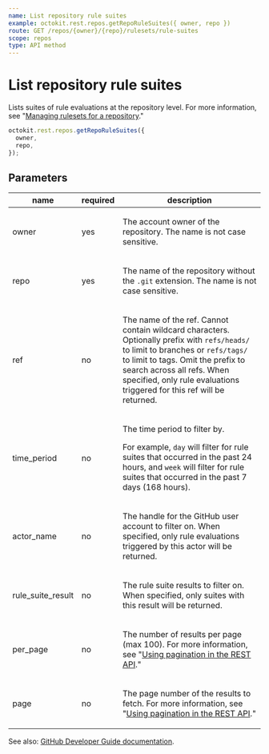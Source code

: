 ```yaml
---
name: List repository rule suites
example: octokit.rest.repos.getRepoRuleSuites({ owner, repo })
route: GET /repos/{owner}/{repo}/rulesets/rule-suites
scope: repos
type: API method
---
```


# List repository rule suites

Lists suites of rule evaluations at the repository level.
For more information, see "[Managing rulesets for a repository](https://docs.github.com/repositories/configuring-branches-and-merges-in-your-repository/managing-rulesets/managing-rulesets-for-a-repository#viewing-insights-for-rulesets)."

```js
octokit.rest.repos.getRepoRuleSuites({
  owner,
  repo,
});
```

## Parameters

<table>
  <thead>
    <tr>
      <th>name</th>
      <th>required</th>
      <th>description</th>
    </tr>
  </thead>
  <tbody>
    <tr><td>owner</td><td>yes</td><td>

The account owner of the repository. The name is not case sensitive.

</td></tr>
<tr><td>repo</td><td>yes</td><td>

The name of the repository without the `.git` extension. The name is not case sensitive.

</td></tr>
<tr><td>ref</td><td>no</td><td>

The name of the ref. Cannot contain wildcard characters. Optionally prefix with `refs/heads/` to limit to branches or `refs/tags/` to limit to tags. Omit the prefix to search across all refs. When specified, only rule evaluations triggered for this ref will be returned.

</td></tr>
<tr><td>time_period</td><td>no</td><td>

The time period to filter by.

For example, `day` will filter for rule suites that occurred in the past 24 hours, and `week` will filter for rule suites that occurred in the past 7 days (168 hours).

</td></tr>
<tr><td>actor_name</td><td>no</td><td>

The handle for the GitHub user account to filter on. When specified, only rule evaluations triggered by this actor will be returned.

</td></tr>
<tr><td>rule_suite_result</td><td>no</td><td>

The rule suite results to filter on. When specified, only suites with this result will be returned.

</td></tr>
<tr><td>per_page</td><td>no</td><td>

The number of results per page (max 100). For more information, see "[Using pagination in the REST API](https://docs.github.com/rest/using-the-rest-api/using-pagination-in-the-rest-api)."

</td></tr>
<tr><td>page</td><td>no</td><td>

The page number of the results to fetch. For more information, see "[Using pagination in the REST API](https://docs.github.com/rest/using-the-rest-api/using-pagination-in-the-rest-api)."

</td></tr>
  </tbody>
</table>

See also: [GitHub Developer Guide documentation](https://docs.github.com/rest/repos/rule-suites#list-repository-rule-suites).
